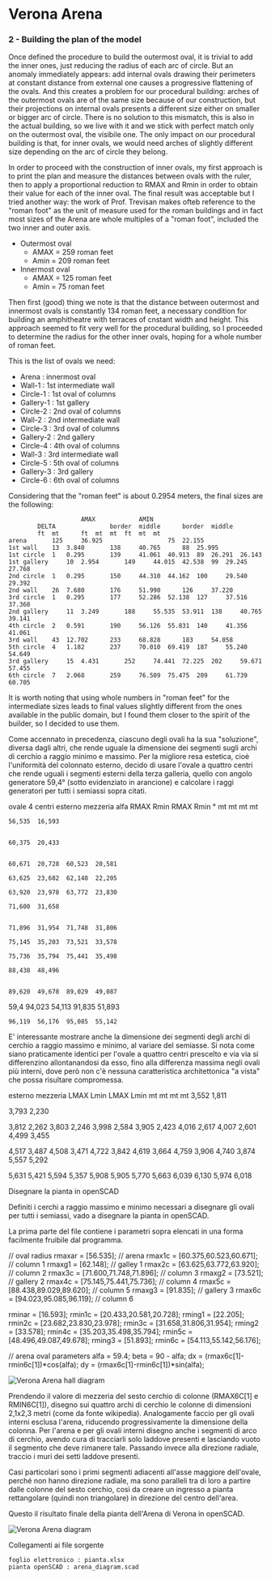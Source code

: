 # Verona Arena
### 2 - Building the plan of the model

Once defined the procedure to build the outermost oval, it is trivial to add the inner ones, just reducing the radius of each arc of circle. But an anomaly immediately appears: add internal ovals drawing their perimeters at constant distance from external one causes a progressive flattening of the ovals. And this creates a problem for our procedural building: arches of the outermost ovals are of the same size because of our construction, but their projections on internal ovals presents a different size either on smaller or bigger arc of circle. There is no solution to this mismatch, this is also in the actual building, so we live with it and we stick with perfect match only on the outermost oval, the visibile one. The only impact on our procedural building is that, for inner ovals, we would need arches of slightly different size depending on the arc of circle they belong.

In order to proceed with the construction of inner ovals, my first approach is to print the plan and measure the distances between ovals with the ruler, then to apply a proportional reduction to RMAX and Rmin in order to obtain their value for each of the inner oval. The final result was acceptable but I tried another way: the work of Prof. Trevisan makes ofteb reference to the "roman foot" as the unit of measure used for the roman buildings and in fact most sizes of the Arena are whole multiples of a "roman foot", included the two inner and outer axis.

- Outermost oval
  - AMAX = 259 roman feet
  - Amin = 209 roman feet
- Innermost oval
  - AMAX = 125 roman feet
  - Amin = 75 roman feet

Then first (good) thing we note is that the distance between outermost and innermost ovals is constantly 134 roman feet, a necessary condition for building an amphitheatre with terraces of cnstant width and height. This approach seemed to fit very well for the procedural building, so I proceeded to determine the radius for the other inner ovals, hoping for a whole number of roman feet.

This is the list of ovals we need:
- Arena : innermost oval
- Wall-1 : 1st intermediate wall
- Circle-1 : 1st oval of columns
- Gallery-1 : 1st gallery
- Circle-2 : 2nd oval of columns
- Wall-2 : 2nd intermediate wall
- Circle-3 : 3rd oval of columns
- Gallery-2 : 2nd gallery
- Circle-4 : 4th oval of columns
- Wall-3 : 3rd intermediate wall
- Circle-5 : 5th oval of columns
- Gallery-3 : 3rd gallery
- Circle-6 : 6th oval of columns

Considering that the "roman feet" is about 0.2954 meters, the final sizes are the following:

						AMAX 			AMIN
			DELTA 				border 	middle 		border 	middle
			ft 	mt 		ft 	mt 	mt 	ft 	mt 	mt
	arena 		125 	36.925 					75 	22.155 	
	1st wall 	13 	3.840 		138 	40.765 		88 	25.995 	
	1st circle 	1 	0.295 		139 	41.061 	40.913 	89 	26.291 	26.143
	1st gallery 	10 	2.954 		149 	44.015 	42.538 	99 	29.245 	27.768
	2nd circle 	1 	0.295 		150 	44.310 	44.162 	100 	29.540 	29.392
	2nd wall 	26 	7.680 		176 	51.990 		126 	37.220 	
	3rd circle 	1 	0.295 		177 	52.286 	52.138 	127 	37.516 	37.368
	2nd gallery 	11 	3.249 		188 	55.535 	53.911 	138 	40.765 	39.141
	4th circle 	2 	0.591 		190 	56.126 	55.831 	140 	41.356 	41.061
	3rd wall 	43 	12.702 		233 	68.828 		183 	54.058 	
	5th circle 	4 	1.182 		237 	70.010 	69.419 	187 	55.240 	54.649
	3rd gallery 	15 	4.431 		252 	74.441 	72.225 	202 	59.671 	57.455
	6th circle 	7 	2.068 		259 	76.509 	75.475 	209 	61.739 	60.705

It is worth noting that using whole numbers in "roman feet" for the intermediate sizes leads to final values slightly different from the ones available in the public domain, but I found them closer to the spirit of the builder, so I decided to use them.



Come accennato in precedenza, ciascuno degli ovali ha la sua "soluzione", diversa dagli altri, che rende uguale la dimensione dei segmenti sugli archi di cerchio a raggio minimo e massimo. Per la migliore resa estetica, cioè l'uniformità del colonnato esterno, decido di usare l'ovale a quattro centri che rende uguali i segmenti esterni della terza galleria, quello con angolo generatore 59,4° (sotto evidenziato in arancione) e calcolare i raggi generatori per tutti i semiassi sopra citati.

ovale 4 centri esterno 	mezzeria
alfa 	RMAX 	Rmin 	RMAX 	Rmin
° 	mt 	mt 	mt 	mt

	56,535 	16,593 	
	

	60,375 	20,433 	
	

	60,671 	20,728 	60,523 	20,581

	63,625 	23,682 	62,148 	22,205

	63,920 	23,978 	63,772 	23,830

	71,600 	31,658 	
	

	71,896 	31,954 	71,748 	31,806

	75,145 	35,203 	73,521 	33,578

	75,736 	35,794 	75,441 	35,498

	88,438 	48,496 	
	

	89,620 	49,678 	89,029 	49,087
59,4 	94,023 	54,113 	91,835 	51,893

	96,119 	56,176 	95,085 	55,142


E' interessante mostrare anche la dimensione dei segmenti degli archi di cerchio a raggio massimo e minimo, al variare del semiasse. Si nota come siano praticamente identici per l'ovale a quattro centri prescelto e via via si differenzino allontanandosi da esso, fino alla differenza massima negli ovali più interni, dove però non c'è nessuna caratteristica architettonica "a vista" che possa risultare compromessa.

esterno 	mezzeria
LMAX 	Lmin 	LMAX 	Lmin
mt 	mt 	mt 	mt
3,552 	1,811 	
	
3,793 	2,230 	
	
3,812 	2,262 	3,803 	2,246
3,998 	2,584 	3,905 	2,423
4,016 	2,617 	4,007 	2,601
4,499 	3,455 	
	
4,517 	3,487 	4,508 	3,471
4,722 	3,842 	4,619 	3,664
4,759 	3,906 	4,740 	3,874
5,557 	5,292 	
	
5,631 	5,421 	5,594 	5,357
5,908 	5,905 	5,770 	5,663
6,039 	6,130 	5,974 	6,018




Disegnare la pianta in openSCAD

Definiti i cerchi a raggio massimo e minimo necessari a disegnare gli ovali per tutti i semiassi, vado a disegnare la pianta in openSCAD.

La prima parte del file contiene i parametri sopra elencati in una forma facilmente fruibile dal programma.

// oval radius
rmaxar = [56.535];                  // arena
rmax1c = [60.375,60.523,60.671];    // column 1
rmaxg1 = [62.148];                  // galley 1
rmax2c = [63.625,63.772,63.920];    // column 2
rmax3c = [71.600,71.748,71.896];    // column 3
rmaxg2 = [73.521];                  // gallery 2
rmax4c = [75.145,75.441,75.736];    // column 4
rmax5c = [88.438,89.029,89.620];    // column 5
rmaxg3 = [91.835];                  // gallery 3
rmax6c = [94.023,95.085,96.119];    // column 6

rminar = [16.593];
rmin1c = [20.433,20.581,20.728];
rming1 = [22.205];
rmin2c = [23.682,23.830,23.978];
rmin3c = [31.658,31.806,31.954];
rming2 = [33.578];
rmin4c = [35.203,35.498,35.794];
rmin5c = [48.496,49.087,49.678];
rming3 = [51.893];
rmin6c = [54.113,55.142,56.176];

// arena oval parameters
alfa = 59.4;
beta = 90 - alfa;
dx = (rmax6c[1]-rmin6c[1])*cos(alfa);
dy = (rmax6c[1]-rmin6c[1])*sin(alfa);



![Verona Arena hall diagram](img-arena/arena_diagram_hall.png)


Prendendo il valore di mezzeria del sesto cerchio di colonne (RMAX6C[1] e RMIN6C[1]), disegno sui quattro archi di cerchio le colonne di dimensioni 2,1x2,3 metri (come da fonte wikipedia). Analogamente faccio per gli ovali interni esclusa l'arena, riducendo progressivamente la dimensione della colonna. Per l'arena e per gli ovali interni disegno anche i segmenti di arco di cerchio, avendo cura di tracciarli solo laddove presenti e lasciando vuoto il segmento che deve rimanere tale. Passando invece alla direzione radiale, traccio i muri dei setti laddove presenti.

Casi particolari sono i primi segmenti adiacenti all'asse maggiore dell'ovale, perché non hanno direzione radiale, ma sono paralleli tra di loro a partire dalle colonne del sesto cerchio, così da creare un ingresso a pianta rettangolare (quindi non triangolare) in direzione del centro dell'area.




Questo il risultato finale della pianta dell'Arena di Verona in openSCAD.



![Verona Arena diagram](img-arena/arena_diagram.png)




Collegamenti ai file sorgente

    foglio elettronico : pianta.xlsx
    pianta openSCAD : arena_diagram.scad


